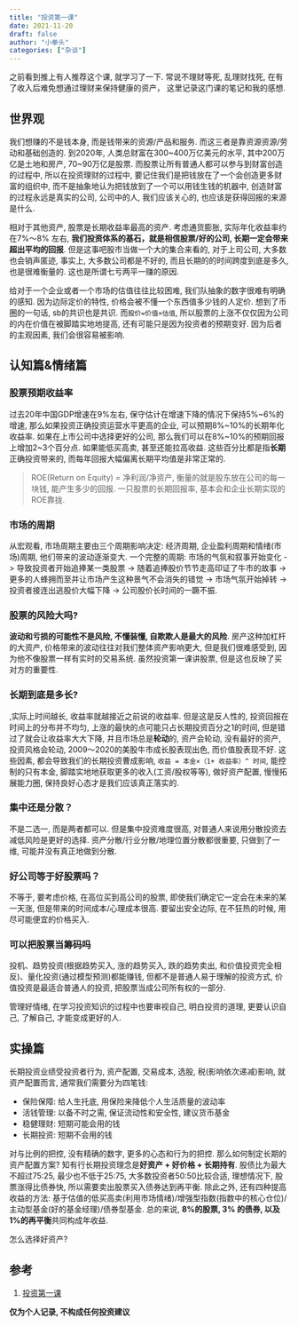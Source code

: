 ```yaml
---
title: "投资第一课"
date: 2021-11-20
draft: false
author: "小拳头"
categories: ["杂谈"]
---
```


之前看到推上有人推荐这个课, 就学习了一下. 常说不理财等死, 乱理财找死, 在有了收入后难免想通过理财来保持健康的资产， 这里记录这门课的笔记和我的感想.

## 世界观
我们想赚的不是钱本身, 而是钱带来的资源/产品和服务. 而这三者是靠资源资源/劳动和基础创造的. 到2020年, 人类总财富在300~400万亿美元的水平, 其中200万亿是土地和房产, 70~90万亿是股票. 而股票让所有普通人都可以参与到财富创造的过程中, 所以在投资理财的过程中, 要记住我们是把钱放在了一个会创造更多财富的组织中, 而不是抽象地认为把钱放到了一个可以用钱生钱的机器中, 创造财富的过程永远是真实的公司, 公司中的人, 我们应该关心的, 也应该是获得回报的来源是什么.

相对于其他资产, 股票是长期收益率最高的资产. 考虑通货膨胀, 实际年化收益率约在7%～8% 左右, **我们投资体系的基石，就是相信股票/好的公司, 长期一定会带来超出平均的回报**. 但是这事吧股市当做一个大的集合来看的, 对于上司公司, 大多数也会销声匿迹, 事实上, 大多数公司都是不好的, 而且长期的的时间跨度到底是多久, 也是很难衡量的. 这也是所谓七亏两平一赚的原因.

给对于一个企业或者一个市场的估值往往比较困难, 我们队抽象的数字很难有明确的感知. 因为边际定价的特性, 价格会被不懂一个东西值多少钱的人定价. 想到了币圈的一句话, sb的共识也是共识. 而`股价=价值×估值`, 所以股票的上涨不仅仅因为公司的内在价值在被脚踏实地地提高, 还有可能只是因为投资者的预期变好. 因为后者的主观因素, 我们会很容易被影响.

## 认知篇&情绪篇
### 股票预期收益率
过去20年中国GDP增速在9%左右, 保守估计在增速下降的情况下保持5%~6%的增速, 那么如果投资正确投资运营水平更高的企业, 可以预期8%~10%的长期年化收益率. 如果在上市公司中选择更好的公司, 那么我们可以在8%~10%的预期回报上增加2~3个百分点. 如果能低买高卖, 甚至还能拉高收益. 这些百分比都是指**长期**正确投资带来的, 而每年回报大幅偏离长期平均值是非常正常的.

> ROE(Return on Equity) = 净利润/净资产, 衡量的就是股东放在公司的每一块钱, 能产生多少的回报. 一只股票的长期回报率, 基本会和企业长期实现的ROE靠拢.

### 市场的周期
从宏观看, 市场周期主要由三个周期影响决定: 经济周期, 企业盈利周期和情绪(市场)周期, 他们带来的波动逐渐变大. 一个完整的周期: 市场的气氛和叙事开始变化 -> 导致投资者开始追捧某一类股票 -> 随着追捧股价节节走高印证了牛市的故事 -> 更多的人蜂拥而至并让市场产生这种景气不会消失的错觉 -> 市场气氛开始掉转 -> 投资者接连出逃股价大幅下降 -> 公司股价长时间的一蹶不振.

### 股票的风险大吗? 
**波动和亏损的可能性不是风险, 不懂装懂, 自欺欺人是最大的风险**. 房产这种加杠杆的大资产, 价格带来的波动往往对我们整体资产影响更大, 但是我们很难感受到, 因为他不像股票一样有实时的交易系统. 虽然投资第一课讲股票, 但是这也反映了买对方的重要性.

### 长期到底是多长?
,实际上时间越长, 收益率就越接近之前说的收益率. 但是这是反人性的, 投资回报在时间上的分布并不均匀, 上涨的最快的点可能只占长期投资百分之1的时间, 但是错过了就会让收益率大大下降, 并且市场总是**轮动**的, 资产会轮动, 没有最好的资产, 投资风格会轮动, 2009～2020的美股牛市成长股表现出色, 而价值股表现不好. 这些因素, 都会导致我们的长期投资曹成影响, `收益 = 本金×（1+ 收益率）^ 时间`, 能控制的只有本金, 脚踏实地地获取更多的收入(工资/股权等等), 做好资产配置, 慢慢拓展能力圈, 保持良好心态才是我们应该真正落实的. 

### 集中还是分散？
不是二选一, 而是两者都可以. 但是集中投资难度很高, 对普通人来说用分散投资去减低风险是更好的选择. 资产分散/行业分散/地理位置分散都很重要, 只做到了一维, 可能并没有真正地做到分散.

### 好公司等于好股票吗？
不等于, 要考虑价格, 在高位买到高公司的股票, 即使我们确定它一定会在未来的某一天涨, 但是带来的时间成本/心理成本很高. 要留出安全边际, 在不狂热的时候, 用尽可能便宜的价格买入.

### 可以把股票当筹码吗
投机、趋势投资(根据趋势买入, 涨的趋势买入, 跌的趋势卖出, 和价值投资完全相反)、量化投资(通过模型预测)都能赚钱, 但都不是普通人易于理解的投资方式, 价值投资是最适合普通人的投资, 把股票当成公司所有权的一部分. 

管理好情绪, 在学习投资知识的过程中也要审视自己, 明白投资的道理, 更要认识自己, 了解自己, 才能变成更好的人.

## 实操篇
长期投资业绩受投资者行为, 资产配置, 交易成本, 选股, 税(影响依次递减)影响, 就资产配置而言, 通常我们需要分为四笔钱:
- 保险保障: 给人生托底, 用保险来降低个人生活质量的波动率
- 活钱管理: 以备不时之需, 保证流动性和安全性, 建议货币基金
- 稳健理财: 短期可能会用的钱
- 长期投资: 短期不会用的钱

对与比例的把控, 没有精确的数字, 更多的心态和行为的把控. 那么如何制定长期的资产配置方案? 知有行长期投资理念是**好资产 + 好价格 + 长期持有**. 股债比为最大不超过75:25, 最少也不低于25:75, 大多数投资者50:50比较合适, 理想情况下, 股票涨得比债券快, 所以需要卖出股票买入债券达到再平衡. 除此之外, 还有四种提高收益的方法: 基于估值的低买高卖(利用市场情绪)/增强型指数(指数中的核心仓位)/主动型基金(好的基金经理)/债券型基金. 总的来说, **8%的股票, 3% 的债券, 以及1%的再平衡**共同构成年收益. 

怎么选择好资产? 


## 参考
1. [投资第一课](https://time.geekbang.org/opencourse/intro/100077801)

**仅为个人记录, 不构成任何投资建议**